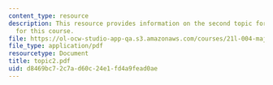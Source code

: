 ```yaml
---
content_type: resource
description: This resource provides information on the second topic for discussion
  for this course.
file: https://ol-ocw-studio-app-qa.s3.amazonaws.com/courses/21l-004-major-poets-fall-2001/d8469bc72c7ad60c24e1fd4a9fead0ae_topic2.pdf
file_type: application/pdf
resourcetype: Document
title: topic2.pdf
uid: d8469bc7-2c7a-d60c-24e1-fd4a9fead0ae
---
```

